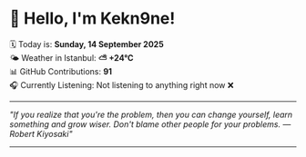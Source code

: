# 👋 Hello, I'm Kekn9ne!

🗓️ Today is: **Sunday, 14 September 2025**  
🌤️ Weather in Istanbul: **⛅️  +24°C**  
📊 GitHub Contributions: **91**  
🎧 Currently Listening: Not listening to anything right now ❌

---

_"If you realize that you're the problem, then you can change yourself, learn something and grow wiser. Don't blame other people for your problems. — *Robert Kiyosaki*"_

---

